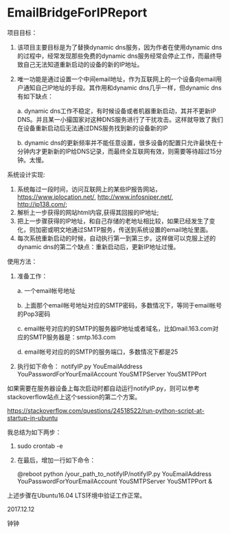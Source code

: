 # EmailBridgeForIPReport
项目目标：
1. 该项目主要目标是为了替换dynamic dns服务，因为作者在使用dynamic dns的过程中，经常发现那些免费的dynamic dns服务经常会停止工作，而最终导致自己无法知道重新启动的设备的新的IP地址。
2. 唯一功能是通过设置一个中间email地址，作为互联网上的一个设备向email用户通知自己IP地址的手段。其作用和dynamic dns几乎一样，但dynamic dns有如下缺点：

    a. dynamic dns工作不稳定，有时候设备或者机器重新启动，其并不更新IP DNS。并且某一小撮国家对这种DNS服务进行了干扰攻击。这样就导致了我们在设备重新启动后无法通过DNS服务找到新的设备新的IP
    
    b. dynamic dns的更新频率并不能任意设置，很多设备的配置只允许最快在十分钟内才更新新的IP给DNS记录，而最终全互联网有效，则需要等待超过15分钟。太慢。

系统设计实现:
1. 系统每过一段时间，访问互联网上的某些IP报告网站，https://www.iplocation.net/, http://www.infosniper.net/, http://ip138.com/;
2. 解析上一步获得的网站html内容,获得其回报的IP地址;
3. 把上一步骤获得的IP地址，和自己存储的老地址相比较，如果已经发生了变化，则加密或明文地通过SMTP服务，传送到系统设置的email地址里面。
4. 每次系统重新启动的时候，自动执行第一到第三步。这样做可以克服上述的dynamic dns的第二个缺点：重新启动后，更新IP地址过慢。

使用方法：
1. 准备工作：

   a. 一个email帐号地址

   b. 上面那个email帐号地址对应的SMTP密码，多数情况下，等同于email帐号的Pop3密码

   c. email帐号对应的的SMTP的服务器IP地址或者域名，比如mail.163.com对应的SMTP服务器是：smtp.163.com

   d. email帐号对应的的SMTP的服务端口，多数情况下都是25

2. 执行如下命令：
   notifyIP.py YouEmailAddress YouPasswordForYourEmailAccount YouSMTPServer YouSMTPPort

如果需要在服务器设备上每次启动时都自动运行notifyIP.py，则可以参考stackoverflow站点上这个session的第二个方案。

https://stackoverflow.com/questions/24518522/run-python-script-at-startup-in-ubuntu

我总结为如下两步：

1. sudo crontab -e

2. 在最后，增加一行如下命令：

   @reboot python /your_path_to_notifyIP/notifyIP.py YouEmailAddress YouPasswordForYourEmailAccount YouSMTPServer YouSMTPPort &

上述步骤在Ubuntu16.04 LTS环境中验证工作正常。

2017.12.12

钟钟
